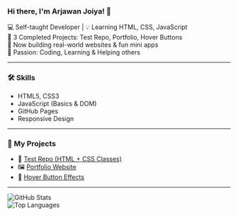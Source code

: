 
### Hi there, I'm Arjawan Joiya! 👋

💻 Self-taught Developer | 💡 Learning HTML, CSS, JavaScript  
🚀 3 Completed Projects: Test Repo, Portfolio, Hover Buttons  
🎯 Now building real-world websites & fun mini apps  
💖 Passion: Coding, Learning & Helping others

---

### 🛠️ Skills
- HTML5, CSS3
- JavaScript (Basics & DOM)
- GitHub Pages
- Responsive Design

---

### 🔗 My Projects

- 🧪 [Test Repo (HTML + CSS Classes)](https://10108943.github.io/test-repo/)
- 🖼️ [Portfolio Website](https://10108943.github.io/portfolio/)
- 🎨 [Hover Button Effects](https://10108943.github.io/hover-buttons/)

---

![GitHub Stats](https://github-readme-stats.vercel.app/api?username=10108943&show_icons=true&theme=radical)  
![Top Languages](https://github-readme-stats.vercel.app/api/top-langs/?username=10108943&layout=compact)
